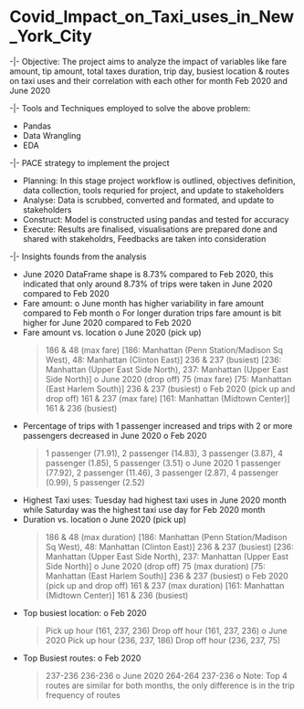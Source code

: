 # Covid_Impact_on_Taxi_uses_in_New_York_City

-|- Objective: The project aims to analyze the impact of variables like fare amount, tip amount, total taxes duration, trip day, busiest location &amp; routes on taxi uses and their correlation with each other for month Feb 2020 and June 2020

-|- Tools and Techniques employed to solve the above problem: 
 - Pandas
 - Data Wrangling
 - EDA

-|- PACE strategy to implement the project
  - Planning: In this stage project workflow is outlined, objectives definition, data collection, tools requried for project, and update to stakeholders
  - Analyse: Data is scrubbed, converted and formated, and update to stakeholders
  - Construct: Model is constructed using pandas and tested for accuracy
  - Execute: Results are finalised, visualisations are prepared done and shared with stakeholdrs, Feedbacks are taken into consideration

-|- Insights founds from the analysis
  - June 2020 DataFrame shape is 8.73% compared to Feb 2020, this indicated that only around 8.73% of trips were taken in June 2020 compared to Feb 2020
  - Fare amount:
    o June month has higher variability in fare amount compared to Feb month
    o For longer duration trips fare amount is bit higher for June 2020 compared to Feb 2020
  - Fare amount vs. location
    o June 2020 (pick up)
      > 186 & 48 (max fare)	[186: Manhattan (Penn Station/Madison Sq West),	48: Manhattan (Clinton East)]
      > 236 & 237 (busiest)	[236: Manhattan (Upper East Side North), 237: Manhattan (Upper East Side North)]
    o	June 2020 (drop off)
      > 75 (max fare)			[75: Manhattan (East Harlem South)]
      > 236 & 237 (busiest)	
    o Feb 2020 (pick up and drop off)
      > 161 & 237 (max fare)		[161: Manhattan (Midtown Center)]
      > 161 & 236 (busiest)
  - Percentage of trips with 1 passenger increased and trips with 2 or more passengers decreased in June 2020
    o Feb 2020
      > 1 passenger (71.91), 2 passenger (14.83), 3 passenger (3.87), 4 passenger (1.85), 5 passenger (3.51)
    o	June 2020
      > 1 passenger (77.92), 2 passenger (11.46), 3 passenger (2.87), 4 passenger (0.99), 5 passenger (2.52)
  - Highest Taxi uses: Tuesday had highest taxi uses in June 2020 month while Saturday was the highest taxi use day for Feb 2020 month
  -	Duration vs. location
    o	June 2020 (pick up)
      > 186 & 48 (max duration)	[186: Manhattan (Penn Station/Madison Sq West),	48: Manhattan (Clinton East)]
      > 236 & 237 (busiest)		[236: Manhattan (Upper East Side North), 237: Manhattan (Upper East Side North)]
    o	June 2020 (drop off)
      > 75 (max duration)		[75: Manhattan (East Harlem South)]
      > 236 & 237 (busiest)
    o	Feb 2020 (pick up and drop off)
      > 161 & 237 (max duration)	[161: Manhattan (Midtown Center)]
      > 161 & 236 (busiest)
  -	Top busiest location:
    o	Feb 2020
      > Pick up hour (161, 237, 236)
      > Drop off hour (161, 237, 236)
    o	June 2020
      > Pick up hour (236, 237, 186)
      > Drop off hour (236, 237, 75)
  - Top Busiest routes:
    o	Feb 2020
      > 237-236
      > 236-236
    o	June 2020
      > 264-264
      > 237-236
    o	Note: Top 4 routes are similar for both months, the only difference is in the trip frequency of routes
